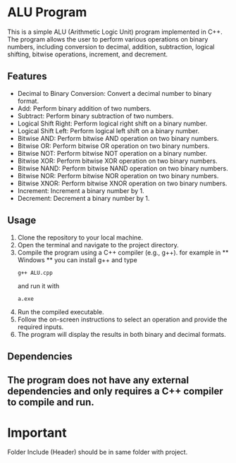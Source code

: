 # ALU Program

This is a simple ALU (Arithmetic Logic Unit) program implemented in C++. The program allows the user to perform various operations on binary numbers, including conversion to decimal, addition, subtraction, logical shifting, bitwise operations, increment, and decrement.

## Features

- Decimal to Binary Conversion: Convert a decimal number to binary format.
- Add: Perform binary addition of two numbers.
- Subtract: Perform binary subtraction of two numbers.
- Logical Shift Right: Perform logical right shift on a binary number.
- Logical Shift Left: Perform logical left shift on a binary number.
- Bitwise AND: Perform bitwise AND operation on two binary numbers.
- Bitwise OR: Perform bitwise OR operation on two binary numbers.
- Bitwise NOT: Perform bitwise NOT operation on a binary number.
- Bitwise XOR: Perform bitwise XOR operation on two binary numbers.
- Bitwise NAND: Perform bitwise NAND operation on two binary numbers.
- Bitwise NOR: Perform bitwise NOR operation on two binary numbers.
- Bitwise XNOR: Perform bitwise XNOR operation on two binary numbers.
- Increment: Increment a binary number by 1.
- Decrement: Decrement a binary number by 1.

## Usage

1. Clone the repository to your local machine.
2. Open the terminal and navigate to the project directory.
3. Compile the program using a C++ compiler (e.g., g++).
   for example in ** Windows ** you can install g++ and type 
   ```
   g++ ALU.cpp
   ```
   and run it with 
   ```
   a.exe
   ```
5. Run the compiled executable.
6. Follow the on-screen instructions to select an operation and provide the required inputs.
7. The program will display the results in both binary and decimal formats.

## Dependencies

The program does not have any external dependencies and only requires a C++ compiler to compile and run.
---

# Important 
Folder Include (Header) should be in same folder with project.
